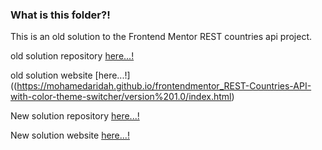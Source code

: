 ### What is this folder?!

This is an old solution to the Frontend Mentor REST countries api project.

old solution repository [here...!](https://github.com/MohamedAridah/frontendmentor_REST-Countries-API-with-color-theme-switcher/tree/main/version%201.0)

old solution website [here...!]((https://mohamedaridah.github.io/frontendmentor_REST-Countries-API-with-color-theme-switcher/version%201.0/index.html)

New solution repository [here...!](https://github.com/MohamedAridah/frontendmentor_REST-Countries-API-with-color-theme-switcher)

New solution website [here...!](https://mohamedaridah.github.io/frontendmentor_REST-Countries-API-with-color-theme-switcher/)
